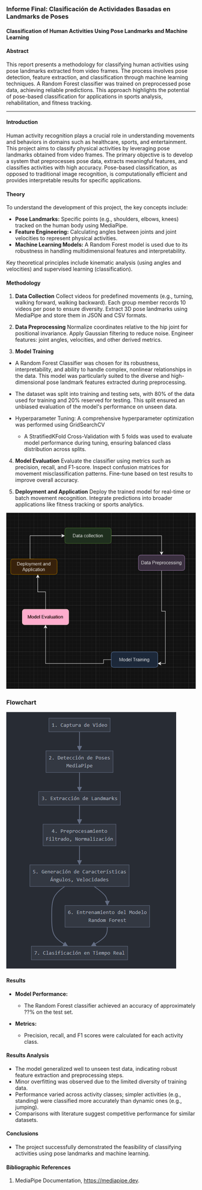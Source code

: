 ### Informe Final: Clasificación de Actividades Basadas en Landmarks de Poses

#### 
**Classification of Human Activities Using Pose Landmarks and Machine Learning**

#### **Abstract**
This report presents a methodology for classifying human activities using pose landmarks extracted from video frames. The process involves pose detection, feature extraction, and classification through machine learning techniques. A Random Forest classifier was trained on preprocessed pose data, achieving reliable predictions. This approach highlights the potential of pose-based classification for applications in sports analysis, rehabilitation, and fitness tracking.

---

#### **Introduction**
Human activity recognition plays a crucial role in understanding movements and behaviors in domains such as healthcare, sports, and entertainment. This project aims to classify physical activities by leveraging pose landmarks obtained from video frames. The primary objective is to develop a system that preprocesses pose data, extracts meaningful features, and classifies activities with high accuracy. Pose-based classification, as opposed to traditional image recognition, is computationally efficient and provides interpretable results for specific applications.

#### **Theory**
To understand the development of this project, the key concepts include:
- **Pose Landmarks:** Specific points (e.g., shoulders, elbows, knees) tracked on the human body using MediaPipe.
- **Feature Engineering:** Calculating angles between joints and joint velocities to represent physical activities.
- **Machine Learning Models:** A Random Forest model is used due to its robustness in handling multidimensional features and interpretability.
  
Key theoretical principles include kinematic analysis (using angles and velocities) and supervised learning (classification).

#### **Methodology**
1. **Data Collection**
Collect videos for predefined movements (e.g., turning, walking forward, walking backward).
Each group member records 10 videos per pose to ensure diversity.
Extract 3D pose landmarks using MediaPipe and store them in JSON and CSV formats.
2. **Data Preprocessing**
Normalize coordinates relative to the hip joint for positional invariance.
Apply Gaussian filtering to reduce noise.
Engineer features: joint angles, velocities, and other derived metrics.

3. **Model Training**
  - A Random Forest Classifier was chosen for its robustness, interpretability, and ability to handle complex, nonlinear relationships in the data. This model was particularly suited to the diverse and high-dimensional pose landmark features extracted during preprocessing.

  - The dataset was split into training and testing sets, with 80% of the data used for training and 20% reserved for testing. This split ensured an unbiased evaluation of the model's performance on unseen data.

  - Hyperparameter Tuning: A comprehensive hyperparameter optimization was performed using GridSearchCV
    * A StratifiedKFold Cross-Validation with 5 folds was used to evaluate model performance during tuning, ensuring balanced class distribution across splits.
4. **Model Evaluation**
Evaluate the classifier using metrics such as precision, recall, and F1-score.
Inspect confusion matrices for movement misclassification patterns.
Fine-tune based on test results to improve overall accuracy.

5. **Deployment and Application**
Deploy the trained model for real-time or batch movement recognition.
Integrate predictions into broader applications like fitness tracking or sports analytics.


![Diagram methodology](./data/crisp.png)

### **Flowchart**

![Diagram methodology](./data/flujo.png)
#### **Results**
- **Model Performance:**
  - The Random Forest classifier achieved an accuracy of approximately ??% on the test set.

- **Metrics:**
  - Precision, recall, and F1 scores were calculated for each activity class.

####  **Results Analysis**
- The model generalized well to unseen test data, indicating robust feature extraction and preprocessing steps.
- Minor overfitting was observed due to the limited diversity of training data.
- Performance varied across activity classes; simpler activities (e.g., standing) were classified more accurately than dynamic ones (e.g., jumping).
- Comparisons with literature suggest competitive performance for similar datasets.

#### **Conclusions**
  - The project successfully demonstrated the feasibility of classifying activities using pose landmarks and machine learning.




#### **Bibliographic References**

1. MediaPipe Documentation, https://mediapipe.dev.

